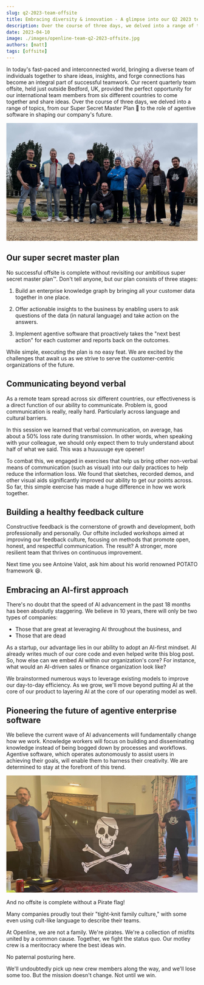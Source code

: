 ```yaml
---
slug: q2-2023-team-offsite
title: Embracing diversity & innovation - A glimpse into our Q2 2023 team offsite
description: Over the course of three days, we delved into a range of topics, from our Super Secret Master Plan 🤫 to the role of agentive software in shaping our company's future.
date: 2023-04-10
image: ./images/openline-team-q2-2023-offsite.jpg
authors: [matt]
tags: [offsite]
---
```


In today's fast-paced and interconnected world, bringing a diverse team of individuals together to share ideas, insights, and forge connections has become an integral part of successful teamwork. Our recent quarterly team offsite, held just outside Bedford, UK, provided the perfect opportunity for our international team members from six different countries to come together and share ideas. Over the course of three days, we delved into a range of topics, from our Super Secret Master Plan 🤫 to the role of agentive software in shaping our company's future.

<!--truncate-->

![Timeline hero image](images/openline-team-q2-2023-offsite.jpg)

## Our super secret master plan

No successful offsite is complete without revisiting our ambitious super secret master plan™️. Don't tell anyone, but our plan consists of three stages:

1. Build an enterprise knowledge graph by bringing all your customer data together in one place.

2. Offer actionable insights to the business by enabling users to ask questions of the data (in natural language) and take action on the answers.

3. Implement agentive software that proactively takes the "next best action" for each customer and reports back on the outcomes.

While simple, executing the plan is no easy feat. We are excited by the challenges that await us as we strive to serve the customer-centric organizations of the future.

## Communicating beyond verbal

As a remote team spread across six different countries, our effectiveness is a direct function of our ability to communicate.  Problem is, good communication is really, really hard.  Particularly across language and cultural barriers.

In this session we learned that verbal communication, on average, has about a 50% loss rate during transmission.  In other words, when speaking with your colleague, we should only expect them to truly understand about half of what we said.  This was a huuuuuge eye opener!

To combat this, we engaged in exercises that help us bring other non-verbal means of communication (such as visual) into our daily practices to help reduce the information loss.  We found that sketches, recorded demos, and other visual aids significantly improved our ability to get our points across.  So far, this simple exercise has made a huge difference in how we work together.
## Building a healthy feedback culture

Constructive feedback is the cornerstone of growth and development, both professionally and personally. Our offsite included workshops aimed at improving our feedback culture, focusing on methods that promote open, honest, and respectful communication. The result? A stronger, more resilient team that thrives on continuous improvement.

Next time you see Antoine Valot, ask him about his world renowned POTATO framework 😆.

## Embracing an AI-first approach

There's no doubt that the speed of AI advancement in the past 18 months has been absolutly staggering.  We believe in 10 years, there will only be two types of companies:

- Those that are great at leveraging AI throughout the business, and 
- Those that are dead

As a startup, our advantage lies in our ability to adopt an AI-first mindset. AI already writes much of our core code and even helped write this blog post. So, how else can we embed AI within our organization's core? For instance, what would an AI-driven sales or finance organization look like?

We brainstormed numerous ways to leverage existing models to improve our day-to-day efficiency. As we grow, we'll move beyond putting AI at the core of our product to layering AI at the core of our operating model as well.

## Pioneering the future of agentive enterprise software

We believe the current wave of AI advancements will fundamentally change how we work. Knowledge workers will focus on building and disseminating knowledge instead of being bogged down by processes and workflows. Agentive software, which operates autonomously to assist users in achieving their goals, will enable them to harness their creativity. We are determined to stay at the forefront of this trend.

![Openline Pirate Flag](images/openline-pirates.jpg)

And no offsite is complete without a Pirate flag!  

Many companies proudly tout their "tight-knit family culture," with some even using cult-like language to describe their teams.

At Openline, we are not a family.  We're pirates.  We're a collection of misfits united by a common cause.  Together, we fight the status quo.  Our motley crew is a meritocracy where the best ideas win.  

No paternal posturing here.

We'll undoubtedly pick up new crew members along the way, and we'll lose some too.  But the mission doesn't change.  Not until we win.


<!---References--->

[hubspot]: https://www.openline.ai/guides/connectors/hubspot
[waitlist]: https://www.openline.ai/
[zendesk]: https://www.openline.ai/guides/connectors/zendesk-support
